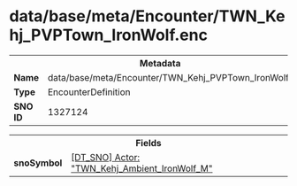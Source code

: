 <h1>data/base/meta/Encounter/TWN_Kehj_PVPTown_IronWolf.enc</h1><table><tr><th colspan="100%">Metadata</th></tr><tr><td><b>Name</b></td><td>data/base/meta/Encounter/TWN_Kehj_PVPTown_IronWolf.enc</td></tr><tr><td><b>Type</b></td><td>EncounterDefinition</td></tr><tr><td><b>SNO ID</b></td><td>1327124</td></tr></table>

<table><tr><th colspan="100%">Fields</th></tr><tr><td><b>snoSymbol</b></td><td><a href="..\Actor\TWN_Kehj_Ambient_IronWolf_M.acr.md">[DT_SNO] Actor: "TWN_Kehj_Ambient_IronWolf_M"</a></td></tr></table>

